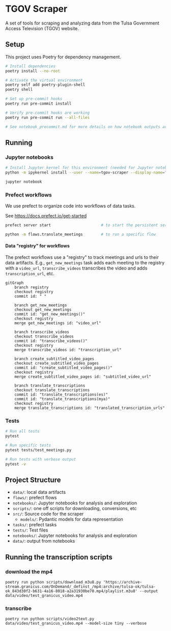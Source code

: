 # TGOV Scraper

A set of tools for scraping and analyzing data from the Tulsa Government Access Television (TGOV) website.

## Setup

This project uses Poetry for dependency management.

```bash
# Install dependencies
poetry install --no-root

# Activate the virtual environment
poetry self add poetry-plugin-shell
poetry shell

# Set up pre-commit hooks
poetry run pre-commit install

# Verify pre-commit hooks are working
poetry run pre-commit run --all-files

# See notebook_precommit.md for more details on how notebook outputs are automatically stripped
```

## Running
### Jupyter notebooks

```bash
# Install Jupyter kernel for this environment (needed for Jupyter notebooks)
python -m ipykernel install --user --name=tgov-scraper --display-name="TGOV Scraper"

jupyter notebook
```

### Prefect workflows
We use prefect to organize code into workflows of data tasks.

See https://docs.prefect.io/get-started

```bash
prefect server start                      # to start the persistent server

python -m flows.translate_meetings        # to run a specific flow
```

#### Data "registry" for workflows
The prefect workflows use a "registry" to track meetings and urls to their data artifacts.
E.g., `get_new_meetings` task adds each meeting to the registry with a `video_url`, `transcribe_videos` transcribes the video and adds `transcription_url`, etc.

```mermaid
gitGraph
    branch registry
    checkout registry
    commit id: " "

    branch get_new_meetings
    checkout get_new_meetings
    commit id: "get_new_meetings()"
    checkout registry
    merge get_new_meetings id: "video_url"

    branch transcribe_videos
    checkout transcribe_videos
    commit id: "transcribe_videos()"
    checkout registry
    merge transcribe_videos id: "transcription_url"

    branch create_subtitled_video_pages
    checkout create_subtitled_video_pages
    commit id: "create_subtitled_video_pages()"
    checkout registry
    merge create_subtitled_video_pages id: "subtitled_video_url"

    branch translate_transcriptions
    checkout translate_transcriptions
    commit id: "translate_transcriptions(es)"
    commit id: "translate_transcriptions(mya)"
    checkout registry
    merge translate_transcriptions id: "translated_transcription_urls"
```

### Tests

```bash
# Run all tests
pytest

# Run specific tests
pytest tests/test_meetings.py

# Run tests with verbose output
pytest -v
```

## Project Structure

- `data/`: local data artifacts
- `flows/`: prefect flows
- `notebooks/`: Jupyter notebooks for analysis and exploration
- `scripts/`: one off scripts for downloading, conversions, etc
- `src/`: Source code for the scraper
  - `models/`: Pydantic models for data representation
- `tasks/`: prefect tasks
- `tests/`: Test files
- `notebooks/`: Jupyter notebooks for analysis and exploration
- `data/`: output from notebooks


## Running the transcription scripts

### download the mp4
```
poetry run python scripts/download_m3u8.py 'https://archive-stream.granicus.com/OnDemand/_definst_/mp4:archive/tulsa-ok/tulsa-ok_843d30f2-b631-4a16-8018-a2a31930be70.mp4/playlist.m3u8' --output data/video/test_granicus_video.mp4
```
### transcribe
```
poetry run python scripts/video2text.py data/video/test_granicus_video.mp4 --model-size tiny --verbose
```
